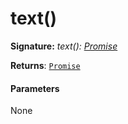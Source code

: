 # text()



**Signature:** _text(): [Promise](../es6-promise/promise.md)<string>_

**Returns**: [`Promise`](../es6-promise/promise.md)<string>



#### Parameters
None

